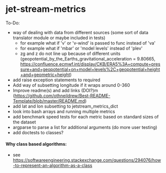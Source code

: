 # jet-stream-metrics

To-Do:
- way of dealing with data from different sources (some sort of data translator module or maybe included in tests)
    - for example what if 'v' or 'v-wind' is passed to func instead of 'va'
    - for example what if 'mbar' or 'model levels' instead of 'plev'
    - zg and z do not line up because of different units (geopotential_by_the_Earths_gravitational_acceleration = 9.80665, https://confluence.ecmwf.int/display/CKB/ERA5%3A+compute+pressure+and+geopotential+on+model+levels%2C+geopotential+height+and+geometric+height)
- add raise exception statements to required 
- Add way of subsetting longitude if it wraps around 0-360
- Improve readme(s) and add links (DOI?)m (https://github.com/othneildrew/Best-README-Template/blob/master/README.md)
- add lat and lon subsetting to jetstream_metrics_dict
- look into bash arrays and running multiple metrics
- add benchmark speed tests for each metric based on standard sizes of the dataset
- argparse to parse a list for additional arguments (do more user testing)
- add doctests to classes?


#### Why class based algorithms:
- see https://softwareengineering.stackexchange.com/questions/294076/how-to-represent-an-algorithm-as-a-class
